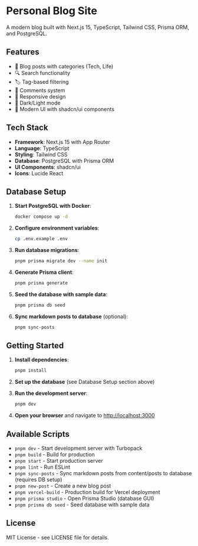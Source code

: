 # Personal Blog Site

A modern blog built with Next.js 15, TypeScript, Tailwind CSS, Prisma ORM, and PostgreSQL.

## Features

- 📝 Blog posts with categories (Tech, Life)
- 🔍 Search functionality
- 🏷️ Tag-based filtering
- 💬 Comments system
- 📱 Responsive design
- 🌙 Dark/Light mode
- 🎨 Modern UI with shadcn/ui components

## Tech Stack

- **Framework**: Next.js 15 with App Router
- **Language**: TypeScript
- **Styling**: Tailwind CSS
- **Database**: PostgreSQL with Prisma ORM
- **UI Components**: shadcn/ui
- **Icons**: Lucide React

## Database Setup

1. **Start PostgreSQL with Docker**:
   ```bash
   docker compose up -d
   ```

2. **Configure environment variables**:
   ```bash
   cp .env.example .env
   ```

3. **Run database migrations**:
   ```bash
   pnpm prisma migrate dev --name init
   ```

4. **Generate Prisma client**:
   ```bash
   pnpm prisma generate
   ```

5. **Seed the database with sample data**:
   ```bash
   pnpm prisma db seed
   ```

6. **Sync markdown posts to database** (optional):
   ```bash
   pnpm sync-posts
   ```

## Getting Started

1. **Install dependencies**:
   ```bash
   pnpm install
   ```

2. **Set up the database** (see Database Setup section above)

3. **Run the development server**:
   ```bash
   pnpm dev
   ```

4. **Open your browser** and navigate to [http://localhost:3000](http://localhost:3000)

## Available Scripts

- `pnpm dev` - Start development server with Turbopack
- `pnpm build` - Build for production
- `pnpm start` - Start production server
- `pnpm lint` - Run ESLint
- `pnpm sync-posts` - Sync markdown posts from content/posts to database (requires DB setup)
- `pnpm new-post` - Create a new blog post
- `pnpm vercel-build` - Production build for Vercel deployment
- `pnpm prisma studio` - Open Prisma Studio (database GUI)
- `pnpm prisma db seed` - Seed database with sample data

## License

MIT License - see LICENSE file for details.
